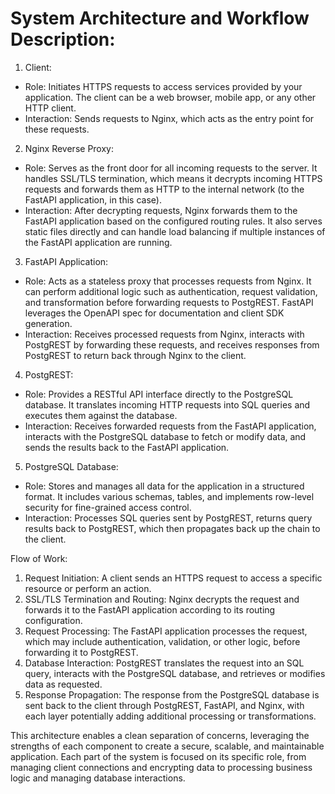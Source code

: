 # System Architecture and Workflow Description:

1. Client:
- Role: Initiates HTTPS requests to access services provided by your application. The client can be a web browser, mobile app, or any other HTTP client.
- Interaction: Sends requests to Nginx, which acts as the entry point for these requests.

2. Nginx Reverse Proxy:
- Role: Serves as the front door for all incoming requests to the server. It handles SSL/TLS termination, which means it decrypts incoming HTTPS requests and forwards them as HTTP to the internal network (to the FastAPI application, in this case).
- Interaction: After decrypting requests, Nginx forwards them to the FastAPI application based on the configured routing rules. It also serves static files directly and can handle load balancing if multiple instances of the FastAPI application are running.

3. FastAPI Application:
- Role: Acts as a stateless proxy that processes requests from Nginx. It can perform additional logic such as authentication, request validation, and transformation before forwarding requests to PostgREST. FastAPI leverages the OpenAPI spec for documentation and client SDK generation.
- Interaction: Receives processed requests from Nginx, interacts with PostgREST by forwarding these requests, and receives responses from PostgREST to return back through Nginx to the client.

4. PostgREST:
- Role: Provides a RESTful API interface directly to the PostgreSQL database. It translates incoming HTTP requests into SQL queries and executes them against the database.
- Interaction: Receives forwarded requests from the FastAPI application, interacts with the PostgreSQL database to fetch or modify data, and sends the results back to the FastAPI application.

5. PostgreSQL Database:
- Role: Stores and manages all data for the application in a structured format. It includes various schemas, tables, and implements row-level security for fine-grained access control.
- Interaction: Processes SQL queries sent by PostgREST, returns query results back to PostgREST, which then propagates back up the chain to the client.

Flow of Work:
1. Request Initiation: A client sends an HTTPS request to access a specific resource or perform an action.
2. SSL/TLS Termination and Routing: Nginx decrypts the request and forwards it to the FastAPI application according to its routing configuration.
3. Request Processing: The FastAPI application processes the request, which may include authentication, validation, or other logic, before forwarding it to PostgREST.
4. Database Interaction: PostgREST translates the request into an SQL query, interacts with the PostgreSQL database, and retrieves or modifies data as requested.
5. Response Propagation: The response from the PostgreSQL database is sent back to the client through PostgREST, FastAPI, and Nginx, with each layer potentially adding additional processing or transformations.

This architecture enables a clean separation of concerns, leveraging the strengths of each component to create a secure, scalable, and maintainable application. Each part of the system is focused on its specific role, from managing client connections and encrypting data to processing business logic and managing database interactions.